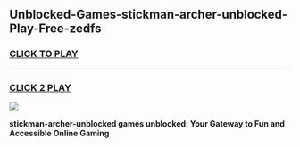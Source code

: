 
## Unblocked-Games-stickman-archer-unblocked-Play-Free-zedfs
<h3>
<a href="https://premium76.site?title=stickman-archer-unblocked&ref=23A">CLICK TO PLAY</a></h3>
<hr>

<h3>
<a href="https://premium76.site?title=stickman-archer-unblocked&ref=23A">CLICK 2 PLAY</a>
  
</h3>

<a href="https://premium76.site?title=stickman-archer-unblocked&ref=23A"><img src="https://clearcache.store/games.png"></a>


**stickman-archer-unblocked games unblocked: Your Gateway to Fun and Accessible Online Gaming**
